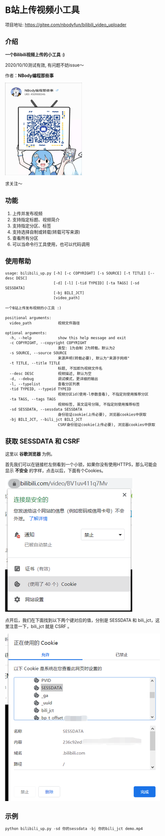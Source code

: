 # B站上传视频小工具

项目地址: <https://gitee.com/nbodyfun/bilibili_video_uploader>

## 介绍
**一个Bilibili视频上传的小工具 :)**

2020/10/10测试有效, 有问题不妨issue～

作者：**NBody编程那些事**

<img src="./my_qrcode.jpg" width=250 height=300/>

求关注～

## 功能

1. 上传并发布视频
2. 支持指定标题、视频简介
3. 支持指定分区、标签
4. 支持选择自制或转载(转载可写来源)
5. 查看所有分区
6. 可以当命令行工具使用，也可以代码调用

## 使用帮助

```
usage: bilibili_up.py [-h] [-c COPYRIGHT] [-s SOURCE] [-t TITLE] [--desc DESC]
                      [-d] [-l] [-tid TYPEID] [-ta TAGS] [-sd SESSDATA]
                      [-bj BILI_JCT]
                      [video_path]

一个B站上传发布视频的小工具 :)

positional arguments:
  video_path            视频文件路径

optional arguments:
  -h, --help            show this help message and exit
  -c COPYRIGHT, --copyright COPYRIGHT
                        类型: 1为自制 2为转载。默认为2
  -s SOURCE, --source SOURCE
                        来源声明(转载必要), 默认为"来源于网络"
  -t TITLE, --title TITLE
                        标题, 不加即为视频文件名
  --desc DESC           视频描述, 默认为空
  -d, --debug           调试模式，更详细的输出
  -l, --typelist        查看分区列表
  -tid TYPEID, --typeid TYPEID
                        视频分区id(使用-l参数查看), 不指定则使用推荐分区
  -ta TAGS, --tags TAGS
                        视频标签, 英文逗号分隔, 不指定则使用推荐标签
  -sd SESSDATA, --sessdata SESSDATA
                        身份验证cookie(上传必要), 浏览器cookies中获取
  -bj BILI_JCT, --bili_jct BILI_JCT
                        CSRF身份验证cookie(上传必要), 浏览器cookies中获取
```

## 获取 SESSDATA 和 CSRF

这里以 **谷歌浏览器** 为例。

首先我们可以在链接栏左侧看到一个小锁，如果你没有使用HTTPS，那么可能会显示 **不安全** 的字样，点击以后，下面有个Cookies。

![](./step1.png)

点开后，我们在下面找到以下两个键对应的值，分别是 SESSDATA 和 bili_jct，这里注意一下，bili_jct 就是 CSRF 。

![](./step2.png)

## 示例

```
python bilibili_up.py -sd 你的sessdata -bj 你的bili_jct demo.mp4
```
